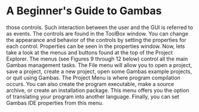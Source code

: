# A Beginner's Guide to Gambas

those controls. Such interaction between the user and the GUI is referred to as
events. The controls are found in the ToolBox window. You can change the
appearance and behavior of the controls by setting the properties for each control.
Properties can be seen in the properties window.
Now, lets take a look at the menus and buttons found at the top of the
Project Explorer. The menus (see Figures 9 through 12 below) control all the main
Gambas management tasks. The File menu will allow you to open a project, save
a project, create a new project, open some Gambas example projects, or quit
using Gambas. The Project Menu is where program compilation occurs. You can
also create the program executable, make a source archive, or create an
installation package. This menu offers you the option of translating your
program into another language. Finally, you can set Gambas IDE properties from
this menu.